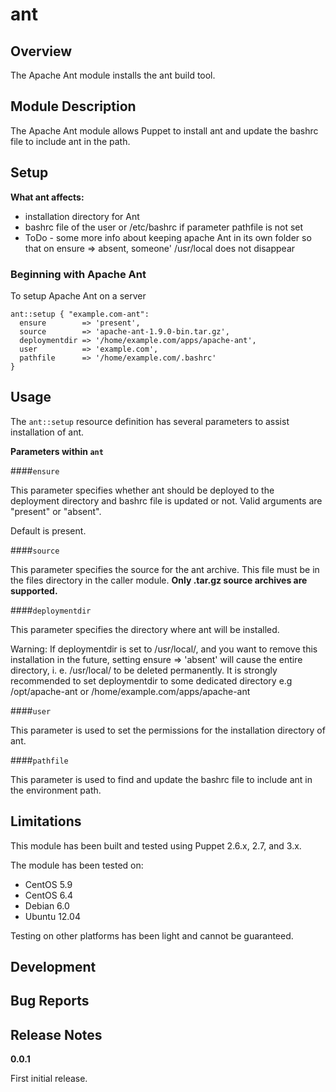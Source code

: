 ant
====


Overview
--------

The Apache Ant module installs the ant build tool.


Module Description
-------------------

The Apache Ant module allows Puppet to install ant and update the bashrc file to include ant in the path. 

Setup
-----

**What ant affects:**

* installation directory for Ant
* bashrc file of the user or /etc/bashrc if parameter pathfile is not set 
* ToDo - some more info about keeping apache Ant in its own folder so that on ensure => absent, someone' /usr/local does not disappear
	
### Beginning with Apache Ant

To setup Apache Ant on a server

    ant::setup { "example.com-ant":
      ensure        => 'present',
      source        => 'apache-ant-1.9.0-bin.tar.gz',
      deploymentdir => '/home/example.com/apps/apache-ant',
      user          => 'example.com',
      pathfile      => '/home/example.com/.bashrc'
    }

Usage
------

The `ant::setup` resource definition has several parameters to assist installation of ant.

**Parameters within `ant`**

####`ensure`

This parameter specifies whether ant should be deployed to the deployment directory and bashrc file is updated or not.
Valid arguments are "present" or "absent".

Default is present.


####`source`

This parameter specifies the source for the ant archive. 
This file must be in the files directory in the caller module. 
**Only .tar.gz source archives are supported.**

####`deploymentdir`

This parameter specifies the directory where ant will be installed.

Warning: If deploymentdir is set to /usr/local/, and you want to remove this installation in the future, setting ensure => 'absent' will cause the entire directory, i. e. /usr/local/ to be deleted permanently. It is strongly recommended to set deploymentdir to some dedicated directory e.g /opt/apache-ant or /home/example.com/apps/apache-ant

####`user`

This parameter is used to set the permissions for the installation directory of ant.

####`pathfile`

This parameter is used to find and update the bashrc file to include ant in the environment path.


Limitations
------------

This module has been built and tested using Puppet 2.6.x, 2.7, and 3.x.

The module has been tested on:

* CentOS 5.9
* CentOS 6.4
* Debian 6.0 
* Ubuntu 12.04

Testing on other platforms has been light and cannot be guaranteed. 

Development
------------

Bug Reports
-----------

Release Notes
--------------

**0.0.1**

First initial release.
